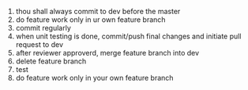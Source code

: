 1. thou shall always commit to dev before the master
2. do feature work only in ur own feature branch
3. commit regularly
4. when unit testing is done, commit/push final changes and initiate pull request to dev
5. after reviewer approverd, merge feature branch into dev
6. delete feature branch
7. test
2. do feature work only in your own feature branch
